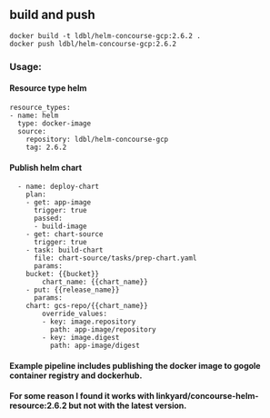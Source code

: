 ## build and push 
```
docker build -t ldbl/helm-concourse-gcp:2.6.2 .
docker push ldbl/helm-concourse-gcp:2.6.2
```
### Usage: 
#### Resource type helm 
```
resource_types:
- name: helm
  type: docker-image
  source:
    repository: ldbl/helm-concourse-gcp
    tag: 2.6.2
```

#### Publish helm chart 

```
  - name: deploy-chart
    plan:
    - get: app-image
      trigger: true
      passed:
      - build-image
    - get: chart-source
      trigger: true
    - task: build-chart
      file: chart-source/tasks/prep-chart.yaml
      params:
	bucket: {{bucket}}
        chart_name: {{chart_name}}
    - put: {{release_name}}
      params:
	chart: gcs-repo/{{chart_name}}
        override_values:
        - key: image.repository
          path: app-image/repository
        - key: image.digest
          path: app-image/digest
```

#### Example pipeline includes publishing the docker image to gogole container registry and dockerhub.

#### For some reason I found it works with linkyard/concourse-helm-resource:2.6.2 but not with the latest version.

